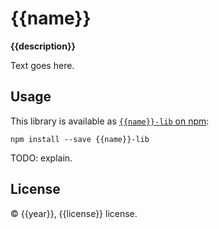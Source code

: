 # {{name}}

**{{description}}**

Text goes here.

## Usage

This library is available as [`{{name}}-lib` on npm](https://www.npmjs.com/package/{{name}}):

```
npm install --save {{name}}-lib
```

TODO: explain.

## License

© {{year}}, {{license}} license.
